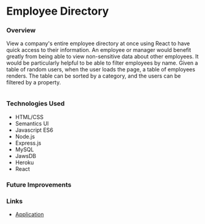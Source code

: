 # Employee Directory

### Overview
View a company's entire employee directory at once using React to have quick access to their information. An employee or manager would benefit greatly from being able to view non-sensitive data about other employees. It would be particularly helpful to be able to filter employees by name. Given a table of random users, when the user loads the page, a table of employees renders. The table can be sorted by a category, and the users can be filtered by a property.

![]()

### Technologies Used
* HTML/CSS
* Semantics UI
* Javascript ES6
* Node.js
* Express.js
* MySQL
* JawsDB
* Heroku
* React

### Future Improvements

### Links
* [Application]()

